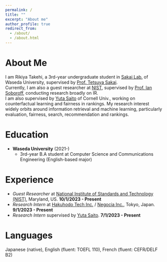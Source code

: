 ```yaml
---
permalink: /
title: ""
excerpt: "About me"
author_profile: true
redirect_from:
  - /about/
  - /about.html
---
```


# About Me
I am Rikiya Takehi, a 3rd-year undergraduate student in [Sakai Lab.](http://sakailab.com/english/) of Waseda University, supervised by [Prof. Tetsuya Sakai](http://sakailab.com/tetsuya/).<br> Currently, I am also a guest researcher at [NIST](nist.gov), supervised by [Prof. Ian Soboroff](https://www.nist.gov/people/ian-soboroff), conducting research broadly on IR.<br> I am also supervised by [Yuta Saito](https://usait0.com/en/) of Cornell Univ., working on counterfactual learning and fairness in rankings. My research interest widely orbits around information retrieval and machine learning, particularly evaluation, fairness, search, recommendation and rankings.

# Education
- **Waseda University** (2021-)
  - 3rd-year B.A student at Computer Science and Communications Engineering (English-based major)

# Experience
- _Guest Researcher_ at [National Institute of Standards and Technology (NIST)](https://www.nist.gov/), Maryland, US. **10/1/2023 - Present**
- _Research Intern_ at [Hakuhodo Tech Inc.](https://www.hakuhodo-technologies.co.jp/) / [Negocia Inc.](https://negocia.jp/), Tokyo, Japan. **9/1/2023 - Present**
- _Research Intern_ supervised by [Yuta Saito](https://usait0.com/en/). **7/1/2023 - Present**

# Languages
Japanese (native), English (fluent: TOEFL 110), French (fluent: CEFR/DELF B2)
